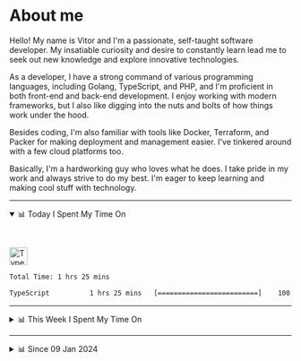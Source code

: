 # About me

Hello! My name is Vitor and I'm a passionate, self-taught software developer. My insatiable curiosity and desire to constantly learn lead me to seek out new knowledge and explore innovative technologies.

As a developer, I have a strong command of various programming languages, including Golang, TypeScript, and PHP, and I'm proficient in both front-end and back-end development. I enjoy working with modern frameworks, but I also like digging into the nuts and bolts of how things work under the hood.

Besides coding, I'm also familiar with tools like Docker, Terraform, and Packer for making deployment and management easier. I've tinkered around with a few cloud platforms too.

Basically, I'm a hardworking guy who loves what he does. I take pride in my work and always strive to do my best. I'm eager to keep learning and making cool stuff with technology.

---

<!-- ## 📊 Today I Spent My Time On -->

<details open>
<summary>📊 Today I Spent My Time On</summary>

&nbsp;

<!--DEVTIMER:TODAY:START-->
<img align="center" width="32px" src="https://cdn.simpleicons.org/typescript/3178C6" alt="TypeScript" />&nbsp;&nbsp;&nbsp;

```txt
Total Time: 1 hrs 25 mins

TypeScript          1 hrs 25 mins   [=========================]    100.00 %
```

<!--DEVTIMER:TODAY:END-->

</details>

---
<details>
<summary>📊 This Week I Spent My Time On</summary>

&nbsp;

<!--DEVTIMER:WEEK:START-->
<img align="center" width="32px" src="https://cdn.simpleicons.org/typescript/3178C6" alt="TypeScript" />&nbsp;&nbsp;&nbsp;<img align="center" width="32px" src="https://cdn.simpleicons.org/gnubash/fff" alt="Bash" />&nbsp;&nbsp;&nbsp;<img align="center" width="32px" src="https://cdn.simpleicons.org/yaml/fff" alt="YAML" />&nbsp;&nbsp;&nbsp;

```txt
Total Time: 4 hrs 45 mins

TypeScript          4 hrs 12 mins   [======================...]    88.71 %
Bash                0 hrs 16 mins   [=........................]    5.73 %
VimL                0 hrs 10 mins   [.........................]    3.66 %
YAML                0 hrs 5 mins    [.........................]    1.82 %
```

<!--DEVTIMER:WEEK:END-->
</details>

---


<details>
<summary>📊 Since 09 Jan 2024</summary>

&nbsp;

<!--DEVTIMER::START-->
<img align="center" width="32px" src="https://cdn.simpleicons.org/typescript/3178C6" alt="TypeScript" />&nbsp;&nbsp;&nbsp;<img align="center" width="32px" src="https://cdn.simpleicons.org/vuedotjs/4FC08D" alt="Vue" />&nbsp;&nbsp;&nbsp;<img align="center" width="32px" src="https://cdn.simpleicons.org/go/00ADD8" alt="Go" />&nbsp;&nbsp;&nbsp;<img align="center" width="32px" src="https://cdn.simpleicons.org/gnubash/fff" alt="Bash" />&nbsp;&nbsp;&nbsp;<img align="center" width="32px" src="https://cdn.simpleicons.org/carrd/fff" alt="JSON" />&nbsp;&nbsp;&nbsp;<img align="center" width="32px" src="https://cdn.simpleicons.org/python/3776AB" alt="Python" />&nbsp;&nbsp;&nbsp;<img align="center" width="32px" src="https://cdn.simpleicons.org/javascript/F7DF1E" alt="JavaScript" />&nbsp;&nbsp;&nbsp;<img align="center" width="32px" src="https://cdn.simpleicons.org/markdown/fff" alt="Markdown" />&nbsp;&nbsp;&nbsp;<img align="center" width="32px" src="https://cdn.simpleicons.org/yaml/fff" alt="YAML" />&nbsp;&nbsp;&nbsp;<img align="center" width="32px" src="https://cdn.simpleicons.org/html5/E34F26" alt="HTML" />&nbsp;&nbsp;&nbsp;<img align="center" width="32px" src="https://cdn.simpleicons.org/academia/fff" alt="Text" />&nbsp;&nbsp;&nbsp;<img align="center" width="32px" src="https://cdn.simpleicons.org/css3/1572B6" alt="CSS" />&nbsp;&nbsp;&nbsp;<img align="center" width="32px" src="https://cdn.simpleicons.org/php/777BB4" alt="PHP" />&nbsp;&nbsp;&nbsp;

```txt
Total Time: 278 hrs 32 mins

TypeScript          151 hrs 56 mins [=============............]    54.55 %
Vue                 30 hrs 4 mins   [==.......................]    10.80 %
Go                  26 hrs 39 mins  [==.......................]    9.57 %
Bash                13 hrs 10 mins  [=........................]    4.73 %
JSON                12 hrs 14 mins  [=........................]    4.39 %
Python              9 hrs 11 mins   [.........................]    3.29 %
JavaScript          6 hrs 35 mins   [.........................]    2.36 %
Markdown            5 hrs 48 mins   [.........................]    2.08 %
YAML                5 hrs 27 mins   [.........................]    1.96 %
SCSS                3 hrs 9 mins    [.........................]    1.13 %
Docker              2 hrs 48 mins   [.........................]    1.01 %
HTML                1 hrs 46 mins   [.........................]    0.63 %
VimL                1 hrs 36 mins   [.........................]    0.58 %
SQL                 1 hrs 10 mins   [.........................]    0.42 %
Nginx               0 hrs 29 mins   [.........................]    0.17 %
INI                 0 hrs 20 mins   [.........................]    0.12 %
XML                 0 hrs 20 mins   [.........................]    0.12 %
Text                0 hrs 17 mins   [.........................]    0.10 %
CSS                 0 hrs 13 mins   [.........................]    0.08 %
MySQL               0 hrs 11 mins   [.........................]    0.06 %
TSX                 0 hrs 9 mins    [.........................]    0.06 %
PHP                 0 hrs 7 mins    [.........................]    0.04 %
reStructuredText    0 hrs 4 mins    [.........................]    0.02 %
Sass                0 hrs 1 mins    [.........................]    0.01 %
```

<!--DEVTIMER::END-->

</details>
